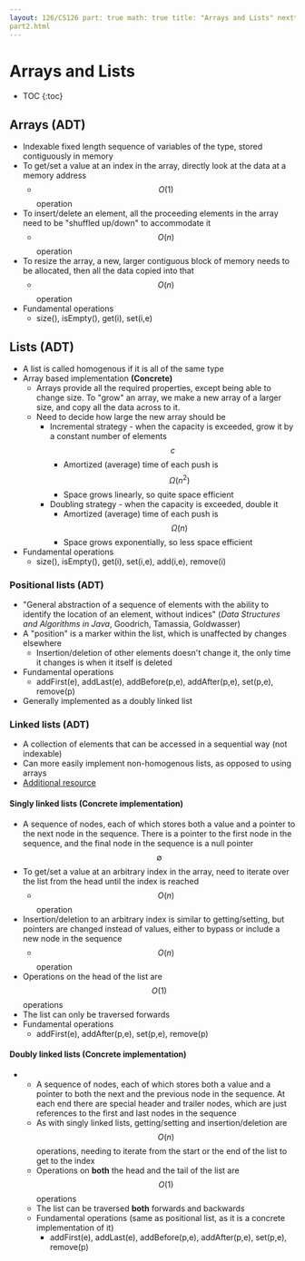 ```yaml
---
layout: 126/CS126 part: true math: true title: "Arrays and Lists" nextt:
part2.html
---
```


# Arrays and Lists

* TOC {:toc}

## Arrays (ADT)
- Indexable fixed length sequence of variables of the type, stored contiguously
  in memory
- To get/set a value at an index in the array, directly look at the data at a
  memory address
  - $$O(1)$$ operation
- To insert/delete an element, all the proceeding elements in the array need to
  be "shuffled up/down" to accommodate it
  - $$O(n)$$ operation
- To resize the array, a new, larger contiguous block of memory needs to be
  allocated, then all the data copied into that
  - $$O(n)$$ operation
- Fundamental operations
  - size(), isEmpty(), get(i), set(i,e)


## Lists (ADT)
- A list is called homogenous if it is all of the same type
- Array based implementation  **(Concrete)**
  - Arrays provide all the required properties, except being able to change
    size. To "grow" an array, we make a new array of a larger size, and copy all
    the data across to it.
  - Need to decide how large the new array should be
    - Incremental strategy - when the capacity is exceeded, grow it by a
      constant number of elements $$c$$
      - Amortized (average) time of each push is $$\Omega(n^2)$$
      - Space grows linearly, so quite space efficient
    - Doubling strategy - when the capacity is exceeded, double it
      - Amortized (average) time of each push is $$\Omega(n)$$
      - Space grows exponentially, so less space efficient
- Fundamental operations
  - size(), isEmpty(), get(i), set(i,e), add(i,e), remove(i)


### Positional lists (ADT)
- "General abstraction of a sequence of elements with the ability to identify
  the location of an element, without indices" (*Data Structures and Algorithms
  in Java*, Goodrich, Tamassia, Goldwasser)
- A "position" is a marker within the list, which is unaffected by changes
  elsewhere
  - Insertion/deletion of other elements doesn't change it, the only time it
    changes is when it itself is deleted
- Fundamental operations
  - addFirst(e), addLast(e), addBefore(p,e), addAfter(p,e), set(p,e), remove(p)
- Generally implemented as a doubly linked list


### Linked lists (ADT)
- A collection of elements that can be accessed in a sequential way (not
  indexable)
- Can more easily implement non-homogenous lists, as opposed to using arrays
- [Additional
  resource](https://lucasmagnum.medium.com/sidenotes-linked-list-abstract-data-type-and-data-structure-fd2f8276ab53)

#### Singly linked lists (Concrete implementation)
- A sequence of nodes, each of which stores both a value and a pointer to the
  next node in the sequence. There is a pointer to the first node in the
  sequence, and the final node in the sequence is a null pointer $$\emptyset$$
- To get/set a value at an arbitrary index in the array, need to iterate over
  the list from the head until the index is reached
  - $$O(n)$$ operation
- Insertion/deletion to an arbitrary index is similar to getting/setting, but
  pointers are changed instead of values, either to bypass or include a new node
  in the sequence
  - $$O(n)$$ operation
- Operations on the head of the list are $$O(1)$$ operations
- The list can only be traversed forwards
- Fundamental operations
  - addFirst(e), addAfter(p,e), set(p,e), remove(p)

#### Doubly linked lists (Concrete implementation)
- - A sequence of nodes, each of which stores both a value and a pointer to both
    the next and the previous node in the sequence. At each end there are
    special header and trailer nodes, which are just references to the first and
    last nodes in the sequence
  - As with singly linked lists, getting/setting and insertion/deletion are
    $$O(n)$$ operations, needing to iterate from the start or the end of the list
    to get to the index
  - Operations on **both** the head and the tail of the list are $$O(1)$$
    operations
  - The list can be traversed **both** forwards and backwards
  - Fundamental operations (same as positional list, as it is a concrete
    implementation of it)
    - addFirst(e), addLast(e), addBefore(p,e), addAfter(p,e), set(p,e),
      remove(p)
